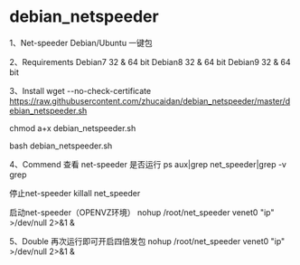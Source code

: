 # debian_netspeeder

1、Net-speeder Debian/Ubuntu 一键包

2、Requirements
   Debian7 32 & 64 bit
   Debian8 32 & 64 bit 
   Debian9 32 & 64 bit

3、Install
   wget --no-check-certificate https://raw.githubusercontent.com/zhucaidan/debian_netspeeder/master/debian_netspeeder.sh

   chmod a+x debian_netspeeder.sh

   bash debian_netspeeder.sh

4、Commend
   查看 net-speeder 是否运行
   ps aux|grep net_speeder|grep -v grep

   停止net-speeder
   killall net_speeder

   启动net-speeder（OPENVZ环境）
   nohup /root/net_speeder venet0 "ip" >/dev/null 2>&1 &
   
5、Double
   再次运行即可开启四倍发包
   nohup /root/net_speeder venet0 "ip" >/dev/null 2>&1 &
